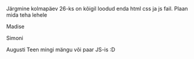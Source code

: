 Järgmine kolmapäev 26-ks on kõigil loodud enda html css ja js fail.
Plaan mida teha lehele

Madise 

Simoni

Augusti
Teen mingi mängu või paar JS-is :D

